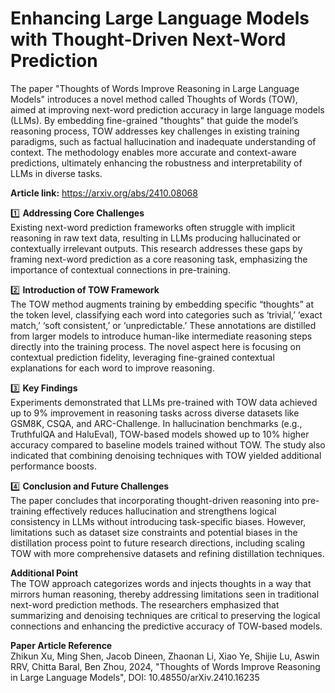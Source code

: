 # Enhancing Large Language Models with Thought-Driven Next-Word Prediction

 
The paper "Thoughts of Words Improve Reasoning in Large Language Models" introduces a novel method called Thoughts of Words (TOW), aimed at improving next-word prediction accuracy in large language models (LLMs). By embedding fine-grained "thoughts" that guide the model’s reasoning process, TOW addresses key challenges in existing training paradigms, such as factual hallucination and inadequate understanding of context. The methodology enables more accurate and context-aware predictions, ultimately enhancing the robustness and interpretability of LLMs in diverse tasks. 

**Article link:** https://arxiv.org/abs/2410.08068

1️⃣ **Addressing Core Challenges**  
Existing next-word prediction frameworks often struggle with implicit reasoning in raw text data, resulting in LLMs producing hallucinated or contextually irrelevant outputs. This research addresses these gaps by framing next-word prediction as a core reasoning task, emphasizing the importance of contextual connections in pre-training.

2️⃣ **Introduction of TOW Framework**  
The TOW method augments training by embedding specific “thoughts” at the token level, classifying each word into categories such as ‘trivial,’ ‘exact match,’ ‘soft consistent,’ or ‘unpredictable.’ These annotations are distilled from larger models to introduce human-like intermediate reasoning steps directly into the training process. The novel aspect here is focusing on contextual prediction fidelity, leveraging fine-grained contextual explanations for each word to improve reasoning.

3️⃣ **Key Findings**  
Experiments demonstrated that LLMs pre-trained with TOW data achieved up to 9% improvement in reasoning tasks across diverse datasets like GSM8K, CSQA, and ARC-Challenge. In hallucination benchmarks (e.g., TruthfulQA and HaluEval), TOW-based models showed up to 10% higher accuracy compared to baseline models trained without TOW. The study also indicated that combining denoising techniques with TOW yielded additional performance boosts.

4️⃣ **Conclusion and Future Challenges**  
The paper concludes that incorporating thought-driven reasoning into pre-training effectively reduces hallucination and strengthens logical consistency in LLMs without introducing task-specific biases. However, limitations such as dataset size constraints and potential biases in the distillation process point to future research directions, including scaling TOW with more comprehensive datasets and refining distillation techniques.

**Additional Point**  
The TOW approach categorizes words and injects thoughts in a way that mirrors human reasoning, thereby addressing limitations seen in traditional next-word prediction methods. The researchers emphasized that summarizing and denoising techniques are critical to preserving the logical connections and enhancing the predictive accuracy of TOW-based models.

**Paper Article Reference**  
Zhikun Xu, Ming Shen, Jacob Dineen, Zhaonan Li, Xiao Ye, Shijie Lu, Aswin RRV, Chitta Baral, Ben Zhou, 2024, "Thoughts of Words Improve Reasoning in Large Language Models", DOI: 10.48550/arXiv.2410.16235
